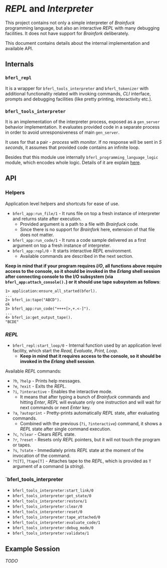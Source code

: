 # *REPL* and *Interpreter*

This project contains not only a simple interpreter of *Brainfuck* programming
language, but also an interactive *REPL* with many debugging facilities. It does
not have support for *Brainfork* deliberately.

This document contains details about the internal implementation and available
API.

## Internals

### `bferl_repl`

It is a wrapper for `bferl_tools_interpreter` and `bferl_tokenizer` with
additional functionality related with invoking commands, *CLI* interface,
prompts and debugging facilities (like pretty printing, interactivity etc.).

### `bferl_tools_interpreter`

It is an implementation of the interpreter process, exposed as a `gen_server`
behavior implementation. It evaluates provided code in a separate process in
order to avoid unresponsiveness of main `gen_server`.

It uses for that a pair - *process* with *monitor*. If no response will be sent
in *5 seconds*, it assumes that provided code contains an infinite loop.

Besides that this module use internally `bferl_programming_language_logic`
module, which encodes whole logic. Details of it are explain [here](/docs/Architecture.md).

## API

### Helpers

Application level helpers and shortcuts for ease of use.

- `bferl_app:run_file/1` - It runs file on top a fresh instance of interpreter
  and returns state after execution.
  - Provided argument is a path to a file with *Brainfuck* code.
  - Since there is no support for *Brainfork* here, extension of that file does
    not matter.
- `bferl_app:run_code/1` - It runs a code sample delivered as a first argument
  on top a fresh instance of interpreter.
- `bferl_app:repl/0` - It starts interactive *REPL* environment.
  - Available commands are described in the next section.

**Keep in mind that if your program requires *I/O*, all functions above require
access to the console, so it should be invoked in the *Erlang* shell session
after connecting console to the I/O subsystem (via `bferl_app:attach_console().`)
or it should use tape subsystem as follows**:

```
1> application:ensure_all_started(bferl).
...
2> bferl_io:tape("ABCD").
ok
3> bferl_app:run_code("++++[>,+.<-]").
...
4> bferl_io:get_output_tape().
"BCDE"
```

### *REPL*

- `bferl_repl:start_loop/0` - Internal function used by an application level
  facility, which start the *Read, Evaluate, Print, Loop*.
  - **Keep in mind that it requires access to the console, so it should be invoked in the *Erlang* shell session**.

Available *REPL* commands:

- `?h`, `?help` - Prints help messages.
- `?e`, `?exit` - Exits the *REPL*.
- `?i`, `?interactive` - Enables the interactive mode.
  - It means that after typing a bunch of *Brainfuck* commands and hitting
   *Enter*, *REPL* will evaluate only one instruction and will wait for next
    commands or next *Enter* key.
- `?a`, `?autoprint` - Pretty-prints automatically *REPL* state, after
  evaluating commands.
  - Combined with the previous (`?i`, `?interactive`) command, it shows a *REPL*
    state after single command execution.
- `?c`, `?clear` - Clears *REPL* state.
- `?r`, `?reset` - Resets only *REPL* pointers, but it will not touch the
  program or tapes.
- `?s`, `?state` - Immediately prints *REPL* state at the moment of the
  invocation of the command.
- `?t[T]`, `?tape[T]` - Attaches tape to the *REPL*, which is provided as `T`
  argument of a command (a *string*).

### `bferl_tools_interpreter

- `bferl_tools_interpreter:start_link/0`
- `bferl_tools_interpreter:get_state/0`
- `bferl_tools_interpreter:restore/1`
- `bferl_tools_interpreter:clear/0`
- `bferl_tools_interpreter:reset/0`
- `bferl_tools_interpreter:tape_attached/0`
- `bferl_tools_interpreter:evaluate_code/1`
- `bferl_tools_interpreter:debug_mode/0`
- `bferl_tools_interpreter:validate/1`

## Example Session

*TODO*
